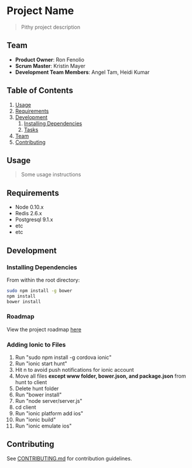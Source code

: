 # Project Name

> Pithy project description

## Team

  - __Product Owner__: Ron Fenolio
  - __Scrum Master__: Kristin Mayer
  - __Development Team Members__: Angel Tam, Heidi Kumar

## Table of Contents

1. [Usage](#Usage)
1. [Requirements](#requirements)
1. [Development](#development)
    1. [Installing Dependencies](#installing-dependencies)
    1. [Tasks](#tasks)
1. [Team](#team)
1. [Contributing](#contributing)

## Usage

> Some usage instructions

## Requirements

- Node 0.10.x
- Redis 2.6.x
- Postgresql 9.1.x
- etc
- etc

## Development

### Installing Dependencies

From within the root directory:

```sh
sudo npm install -g bower
npm install
bower install
```

### Roadmap

View the project roadmap [here](https://github.com/jocular-jaguars/Thesis/issues)

### Adding Ionic to Files

1. Run "sudo npm install -g cordova ionic"
1. Run "ionic start hunt"
1. Hit n to avoid push notifications for ionic account
1. Move all files **except www folder, bower.json, and package.json** from hunt to client
1. Delete hunt folder
1. Run "bower install"
1. Run "node server/server.js"
1. cd client
1. Run "ionic platform add ios"
1. Run "ionic build"
1. Run "ionic emulate ios"

## Contributing

See [CONTRIBUTING.md](CONTRIBUTING.md) for contribution guidelines.
